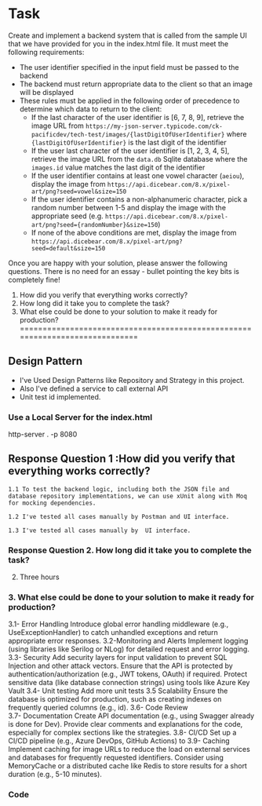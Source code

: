 # Task

Create and implement a backend system that is called from the sample UI that we have provided for you in the index.html file. It must meet the following requirements:

- The user identifier specified in the input field must be passed to the backend
- The backend must return appropriate data to the client so that an image will be displayed
- These rules must be applied in the following order of precedence to determine which data to return to the client:
    - If the last character of the user identifier is [6, 7, 8, 9], retrieve the image URL from `https://my-json-server.typicode.com/ck-pacificdev/tech-test/images/{lastDigitOfUserIdentifier}` where `{lastDigitOfUserIdentifier}` is the last digit of the identifier
    - If the user last character of the user identifier is [1, 2, 3, 4, 5], retrieve the image URL from the `data.db` Sqlite database where the `images.id` value matches the last digit of the identifier
    - If the user identifier contains at least one vowel character (`aeiou`), display the image from `https://api.dicebear.com/8.x/pixel-art/png?seed=vowel&size=150`
    - If the user identifier contains a non-alphanumeric character, pick a random number between 1-5 and display the image with the appropriate seed (e.g. `https://api.dicebear.com/8.x/pixel-art/png?seed={randomNumber}&size=150`)
    - If none of the above conditions are met, display the image from `https://api.dicebear.com/8.x/pixel-art/png?seed=default&size=150`

Once you are happy with your solution, please answer the following questions. There is no need for an essay - bullet pointing the key bits is completely fine!

1. How did you verify that everything works correctly?
2. How long did it take you to complete the task?
3. What else could be done to your solution to make it ready for production?
=============================================================================
## Design Pattern
- I've Used Design Patterns like Repository and Strategy in this project.
- Also I've defined a service to call external API
- Unit test id implemented.

###  Use a Local Server for the index.html
 http-server . -p 8080

## Response Question 1 :How did you verify that everything works correctly?
    
    1.1 To test the backend logic, including both the JSON file and database repository implementations, we can use xUnit along with Moq for mocking dependencies. 

    1.2 I've tested all cases manually by Postman and UI interface.

    1.3 I've tested all cases manually by  UI interface.

### Response Question 2. How long did it take you to complete the task?
  2. Three hours

### 3. What else could be done to your solution to make it ready for production?
3.1- Error Handling
    Introduce global error handling middleware (e.g., UseExceptionHandler) to catch unhandled exceptions and return appropriate error responses.
3.2-Monitoring and Alerts 
   Implement logging (using libraries like Serilog or NLog) for detailed request and error logging.
3.3- Security
    Add security layers for input validation to prevent SQL Injection and other attack vectors.
    Ensure that the API is protected by authentication/authorization (e.g., JWT tokens, OAuth) if required.
    Protect sensitive data (like database connection strings) using tools like Azure Key Vault 
3.4- Unit testing
  Add more unit tests
3.5 Scalability
    Ensure the database is optimized for production, such as creating indexes on frequently queried columns (e.g., id).
3.6- Code Review    
3.7- Documentation
    Create API documentation (e.g., using Swagger already is done for Dev).
    Provide clear comments and explanations for the code, especially for complex sections like the strategies.
3.8- CI/CD
    Set up a CI/CD pipeline (e.g., Azure DevOps, GitHub Actions) to
3.9- Caching
    Implement caching for image URLs to reduce the load on external services and databases for frequently requested identifiers.
    Consider using MemoryCache or a distributed cache like Redis to store results for a short duration (e.g., 5-10 minutes).
### Code